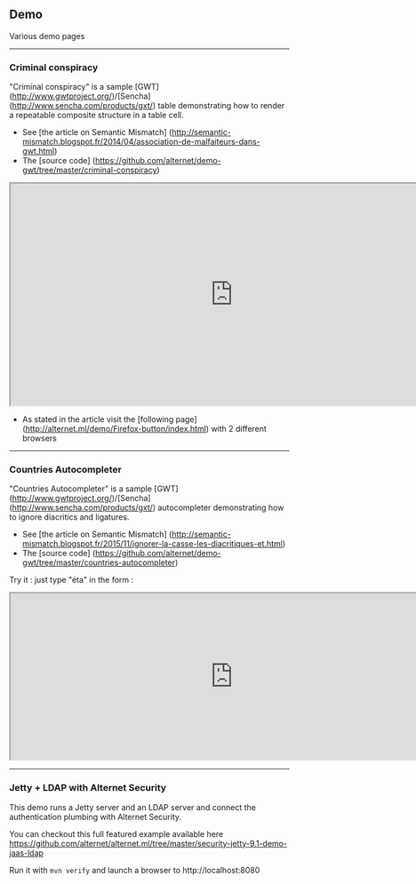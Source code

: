 ## Demo

Various demo pages

---

### <a name="criminalConspiracy">Criminal conspiracy</a>

"Criminal conspiracy" is a sample [GWT] (http://www.gwtproject.org/)/[Sencha] (http://www.sencha.com/products/gxt/) table demonstrating 
how to render a repeatable composite structure in a table cell.

* See [the article on Semantic Mismatch] (http://semantic-mismatch.blogspot.fr/2014/04/association-de-malfaiteurs-dans-gwt.html)
* The [source code] (https://github.com/alternet/demo-gwt/tree/master/criminal-conspiracy)

<iframe width="800" height="400" border="0" src="http://alternet.ml/demo/Conspiracy/" ></iframe>

* As stated in the article visit the [following page] (http://alternet.ml/demo/Firefox-button/index.html) with 2 different browsers

---

### <a name="countriesAutocompleter">Countries Autocompleter</a>

"Countries Autocompleter" is a sample [GWT] (http://www.gwtproject.org/)/[Sencha] (http://www.sencha.com/products/gxt/) autocompleter demonstrating 
how to ignore diacritics and ligatures.

* See [the article on Semantic Mismatch] (http://semantic-mismatch.blogspot.fr/2015/11/ignorer-la-casse-les-diacritiques-et.html)
* The [source code] (https://github.com/alternet/demo-gwt/tree/master/countries-autocompleter)

Try it : just type "éta" in the form :

<iframe width="800" height="300" border="0" src="http://alternet.ml/demo/Countries/index.html" ></iframe>

---

### <a name="jettySecurity">Jetty + LDAP with Alternet Security</a>

This demo runs a Jetty server and an LDAP server and connect the authentication plumbing with Alternet Security.

You can checkout this full featured example available here https://github.com/alternet/alternet.ml/tree/master/security-jetty-9.1-demo-jaas-ldap

Run it with `mvn verify` and launch a browser to http://localhost:8080

